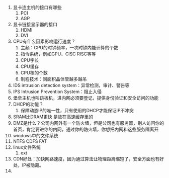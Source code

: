 1. 显卡连主机的接口有哪些
   1. PCI 
   2. AGP
2. 显卡链接显示器的接口
   1. HDMI
   2. DVI
3. CPU有什么因素影响运行速度？
   1. 主频：CPU的时钟频率，一次时钟内能计算的个数
   2. 指令系统，例如GPU、CISC RISC等等
   3. CPU字长 
   4. CPU缓存
   5. CPU核的个数
   6. 制程技术：同面积晶体管越多越吊
4. IDS intrusion detection system：异常检测，审计、警告等
5. IPS Intrusion Prevention System：阻止入侵
6. 堡垒主机也叫跳板机，进内网必须要登记，提供身份验证和安全访问的功能
7. DHCP的功能？
   1. 保障动态IP的唯一性，只有使用的DHCP才能保证IP不冲突
8. SRAM比DRAM更快 是放在高速缓存里的
9. DMZ是什么？公司内网外有一个防火墙，但是公司也有服务器，别人访问你的首页，肯定要进你的内网，通过你的防火墙，你想把内网和这些服务隔离开
10. windows中的文件系统
   11. NTFS CDFS FAT
12. linux文件系统
    1. ext
13. CDN好处：加快网路速度，因为通过算法让物理距离缩短了，安全方面也有好处，IP被隐藏。
14. 